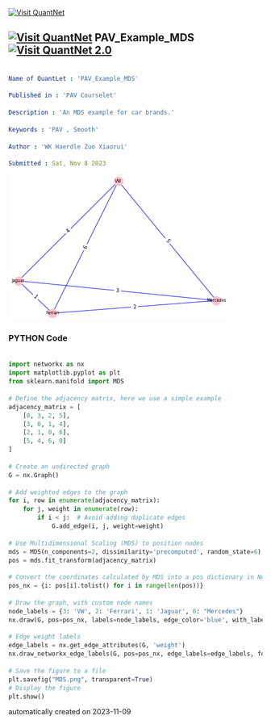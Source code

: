 [<img src="https://github.com/QuantLet/Styleguide-and-FAQ/blob/master/pictures/banner.png" width="1100" alt="Visit QuantNet">](http://quantlet.de/)

## [<img src="https://github.com/QuantLet/Styleguide-and-FAQ/blob/master/pictures/qloqo.png" alt="Visit QuantNet">](http://quantlet.de/) **PAV_Example_MDS** [<img src="https://github.com/QuantLet/Styleguide-and-FAQ/blob/master/pictures/QN2.png" width="60" alt="Visit QuantNet 2.0">](http://quantlet.de/)

```yaml

Name of QuantLet : 'PAV_Example_MDS'

Published in : 'PAV Courselet' 

Description : 'An MDS example for car brands.'

Keywords : 'PAV , Smooth'

Author : 'WK Haerdle Zuo Xiaorui'

Submitted : Sat, Nov 8 2023

```

![Picture1](MDS.png)

### PYTHON Code
```python

import networkx as nx
import matplotlib.pyplot as plt
from sklearn.manifold import MDS

# Define the adjacency matrix, here we use a simple example
adjacency_matrix = [
    [0, 3, 2, 5],
    [3, 0, 1, 4],
    [2, 1, 0, 6],
    [5, 4, 6, 0]
]

# Create an undirected graph
G = nx.Graph()

# Add weighted edges to the graph
for i, row in enumerate(adjacency_matrix):
    for j, weight in enumerate(row):
        if i < j:  # Avoid adding duplicate edges
            G.add_edge(i, j, weight=weight)

# Use Multidimensional Scaling (MDS) to position nodes
mds = MDS(n_components=2, dissimilarity='precomputed', random_state=6)
pos = mds.fit_transform(adjacency_matrix)

# Convert the coordinates calculated by MDS into a pos dictionary in NetworkX format
pos_nx = {i: pos[i].tolist() for i in range(len(pos))}

# Draw the graph, with custom node names
node_labels = {3: 'VW', 2: 'Ferrari', 1: 'Jaguar', 0: "Mercedes"}
nx.draw(G, pos=pos_nx, labels=node_labels, edge_color='blue', with_labels=True, node_color='pink', font_size=8)

# Edge weight labels
edge_labels = nx.get_edge_attributes(G, 'weight')
nx.draw_networkx_edge_labels(G, pos=pos_nx, edge_labels=edge_labels, font_size=10)

# Save the figure to a file
plt.savefig("MDS.png", transparent=True)
# Display the figure
plt.show()

```

automatically created on 2023-11-09